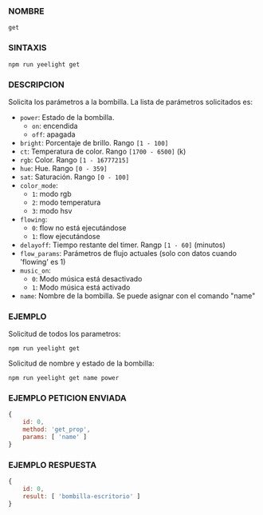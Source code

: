 ### NOMBRE
    get

### SINTAXIS
```shell
npm run yeelight get
```

### DESCRIPCION
Solicita los parámetros a la bombilla. La lista de parámetros solicitados es:
- `power`: Estado de la bombilla. 
    - `on`: encendida 
    - `off`: apagada
- `bright`: Porcentaje de brillo. Rango `[1 - 100]`
- `ct`: Temperatura de color. Rango `[1700 - 6500]` (k)
- `rgb`: Color. Rango `[1 - 16777215]`
- `hue`: Hue. Rango `[0 - 359]`
- `sat`: Saturación. Rango `[0 - 100]`
- `color_mode`: 
    - `1`: modo rgb 
    - `2`: modo temperatura 
    - `3`: modo hsv
- `flowing`: 
    - `0`: flow no está ejecutándose 
    - `1`: flow ejecutándose
- `delayoff`: Tiempo restante del timer. Rangp `[1 - 60]` (minutos)
- `flow_params`: Parámetros de flujo actuales (solo con datos cuando 'flowing' es 1)
- `music_on`: 
    - `0`: Modo música está desactivado 
    - `1`: Modo música está activado
- `name`: Nombre de la bombilla. Se puede asignar con el comando "name"

### EJEMPLO
Solicitud de todos los parametros:
```shell
npm run yeelight get
```
    
Solicitud de nombre y estado de la bombilla:
```shell
npm run yeelight get name power
```


### EJEMPLO PETICION ENVIADA
```javascript
{ 
    id: 0, 
    method: 'get_prop', 
    params: [ 'name' ] 
}
```


### EJEMPLO RESPUESTA
```javascript
{
    id: 0, 
    result: [ 'bombilla-escritorio' ] 
}
```
